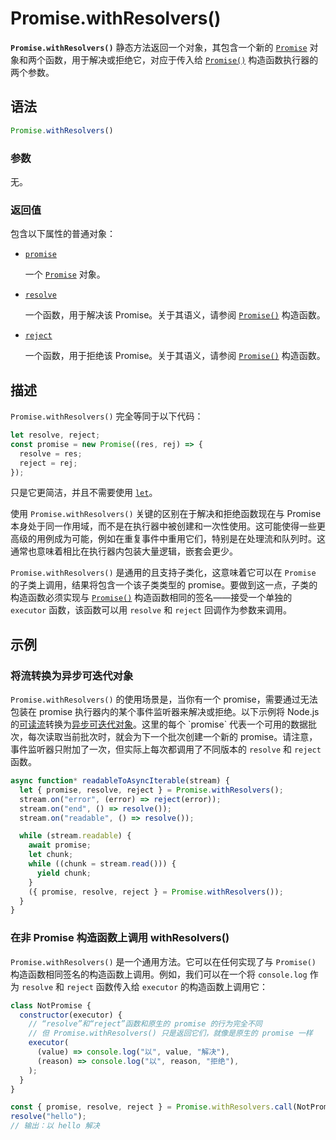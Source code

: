 # Promise.withResolvers()

**`Promise.withResolvers()`** 静态方法返回一个对象，其包含一个新的 [`Promise`](https://developer.mozilla.org/zh-CN/docs/Web/JavaScript/Reference/Global_Objects/Promise) 对象和两个函数，用于解决或拒绝它，对应于传入给 [`Promise()`](https://developer.mozilla.org/zh-CN/docs/Web/JavaScript/Reference/Global_Objects/Promise/Promise) 构造函数执行器的两个参数。

## 语法

```js
Promise.withResolvers()
```

### 参数

无。

### 返回值

包含以下属性的普通对象：

-   [`promise`](https://developer.mozilla.org/zh-CN/docs/Web/JavaScript/Reference/Global_Objects/Promise/withResolvers#promise)

    一个 [`Promise`](https://developer.mozilla.org/zh-CN/docs/Web/JavaScript/Reference/Global_Objects/Promise) 对象。

-   [`resolve`](https://developer.mozilla.org/zh-CN/docs/Web/JavaScript/Reference/Global_Objects/Promise/withResolvers#resolve)

    一个函数，用于解决该 Promise。关于其语义，请参阅 [`Promise()`](https://developer.mozilla.org/zh-CN/docs/Web/JavaScript/Reference/Global_Objects/Promise/Promise) 构造函数。

-   [`reject`](https://developer.mozilla.org/zh-CN/docs/Web/JavaScript/Reference/Global_Objects/Promise/withResolvers#reject)

    一个函数，用于拒绝该 Promise。关于其语义，请参阅 [`Promise()`](https://developer.mozilla.org/zh-CN/docs/Web/JavaScript/Reference/Global_Objects/Promise/Promise) 构造函数。

## 描述

`Promise.withResolvers()` 完全等同于以下代码：

```js
let resolve, reject;
const promise = new Promise((res, rej) => {
  resolve = res;
  reject = rej;
});
```

只是它更简洁，并且不需要使用 [`let`](https://developer.mozilla.org/zh-CN/docs/Web/JavaScript/Reference/Statements/let)。

使用 `Promise.withResolvers()` 关键的区别在于解决和拒绝函数现在与 Promise 本身处于同一作用域，而不是在执行器中被创建和一次性使用。这可能使得一些更高级的用例成为可能，例如在重复事件中重用它们，特别是在处理流和队列时。这通常也意味着相比在执行器内包装大量逻辑，嵌套会更少。

`Promise.withResolvers()` 是通用的且支持子类化，这意味着它可以在 `Promise` 的子类上调用，结果将包含一个该子类类型的 promise。要做到这一点，子类的构造函数必须实现与 [`Promise()`](https://developer.mozilla.org/zh-CN/docs/Web/JavaScript/Reference/Global_Objects/Promise/Promise) 构造函数相同的签名——接受一个单独的 `executor` 函数，该函数可以用 `resolve` 和 `reject` 回调作为参数来调用。

## 示例

### 将流转换为异步可迭代对象

`Promise.withResolvers()` 的使用场景是，当你有一个 promise，需要通过无法包装在 promise 执行器内的某个事件监听器来解决或拒绝。以下示例将 Node.js 的[可读流](https://nodejs.org/api/stream.html#class-streamreadable)转换为[异步可迭代对象](https://developer.mozilla.org/zh-CN/docs/Web/JavaScript/Reference/Statements/async_function*)。这里的每个 `promise` 代表一个可用的数据批次，每次读取当前批次时，就会为下一个批次创建一个新的 promise。请注意，事件监听器只附加了一次，但实际上每次都调用了不同版本的 `resolve` 和 `reject` 函数。

```js
async function* readableToAsyncIterable(stream) {
  let { promise, resolve, reject } = Promise.withResolvers();
  stream.on("error", (error) => reject(error));
  stream.on("end", () => resolve());
  stream.on("readable", () => resolve());

  while (stream.readable) {
    await promise;
    let chunk;
    while ((chunk = stream.read())) {
      yield chunk;
    }
    ({ promise, resolve, reject } = Promise.withResolvers());
  }
}
```

### 在非 Promise 构造函数上调用 withResolvers()

`Promise.withResolvers()` 是一个通用方法。它可以在任何实现了与 `Promise()` 构造函数相同签名的构造函数上调用。例如，我们可以在一个将 `console.log` 作为 `resolve` 和 `reject` 函数传入给 `executor` 的构造函数上调用它：

```js
class NotPromise {
  constructor(executor) {
    // “resolve”和“reject”函数和原生的 promise 的行为完全不同
    // 但 Promise.withResolvers() 只是返回它们，就像是原生的 promise 一样
    executor(
      (value) => console.log("以", value, "解决"),
      (reason) => console.log("以", reason, "拒绝"),
    );
  }
}

const { promise, resolve, reject } = Promise.withResolvers.call(NotPromise);
resolve("hello");
// 输出：以 hello 解决
```